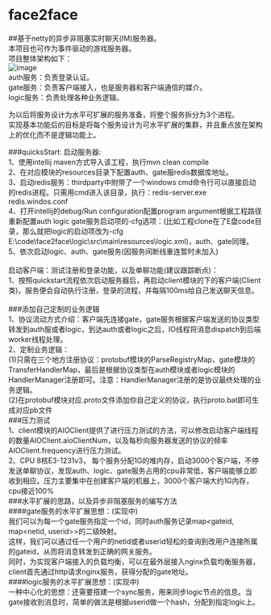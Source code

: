 # face2face
##基于netty的异步非阻塞实时聊天(IM)服务器。<br>
本项目也可作为事件驱动的游戏服务器。<br>
项目整体架构如下：<br>
![image](https://github.com/a2888409/face2face/blob/master/arch.png)<br> 
auth服务：负责登录认证。<br> 
gate服务：负责客户端接入，也是服务器和客户端通信的媒介。<br> 
logic服务：负责处理各种业务逻辑。<br>

为以后将服务设计为水平可扩展的服务准备，将整个服务拆分为3个进程。<br>
实现基本功能后的目标是将每个服务设计为可水平扩展的集群，并且重点放在架构上的优化而不是逻辑功能上。<br>

###quicksStart:
启动服务器:<br>
1、使用intellij maven方式导入该工程，执行mvn clean compile<br>
2、在对应模块的resources目录下配置auth、gate服redis数据库地址。<br>
3、启动redis服务：thirdparty中附带了一个windows cmd命令行可以直接启动的redis进程。只需用cmd进入该目录，执行：redis-server.exe redis.windos.conf<br>
4、打开intellij的debug/Run configuration配置program argument根据工程路径重新配置auth logic gate服务启动项的-cfg选项：(比如工程clone在了E盘code目录，那么就把logic的启动项改为-cfg E:\code\face2face\logic\src\main\resources\logic.xml)，auth、gate同理。<br>
5、依次启动logic、auth、gate服务(因服务间断线重连暂时未加入)<br>
<br>
启动客户端：测试注册和登录功能，以及单聊功能(建议跟踪断点)：<br>
1、按照quickstart流程依次启动服务器后，再启动client模块的下的客户端(Client类)，服务便会自动执行注册，登录的流程，并每隔100ms给自己发送聊天信息。<br>
<br>
###添加自己定制的业务逻辑<br>
1、协议流动方式介绍：客户端先连接gate，gate服务根据客户端发送的协议类型转发到auth服或者logic，到达auth或者logic之后，IO线程将消息dispatch到后端worker线程处理。<br>
2、定制业务逻辑：<br>
   (1)只需在三个地方注册协议：protobuf模块的ParseRegistryMap，gate模块的TransferHandlerMap，最后是根据协议类型在auth模块或者logic模块的HandlerManager注册即可。注意：HandlerManager注册的是协议最终处理的业务逻辑。<br>
   (2)在protobuf模块对应.proto文件添加你自己定义的协议，执行proto.bat即可生成对应pb文件
<br>
###压力测试<br>
1、client模块的AIOClient提供了进行压力测试的方法，可以修改启动客户端线程的数量AIOClient.aioClientNum，以及每秒向服务器发送的协议的频率AIOClient.frequency进行压力测试。<br>
2、CPU 8核E3-1231v3， 每个服务分配1G的堆内存，启动3000个客户端，不停发送单聊协议，发现auth、logic、gate服务占用的cpu非常低，客户端能够立即收到相应。压力主要集中在创建客户端的机器上，3000个客户端大约1G内存，cpu接近100%<br>
###水平扩展的思路，以及异步非阻塞服务的编写方法<br>
####gate服务的水平扩展思想：(实现中)<br>
我们可以为每一个gate服务指定一个id，同时auth服务记录map\<gateid, map\<netid, userid\>\>的二级映射。
<br>这样，我们可以通过任一个用户的netid或者userid轻松的查询到改用户连接所属的gateid，从而将消息转发到正确的网关服务。<br>
同时，为实现客户端接入的负载均衡，可以在最外层接入nginx负载均衡服务器，client首先通过http请求nginx服务，获得分配的gate地址。<br>
####logic服务的水平扩展思想：(实现中)<br>
一种中心化的思想：还需要搭建一个sync服务，用来同步logic节点的信息。当gate接收到消息时，简单的做法是根据userid做一个hash，分配到指定logic上。<br>






